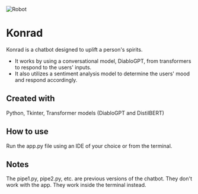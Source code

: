 ![Robot](https://user-images.githubusercontent.com/107734531/174697454-30c886b6-c1fc-4324-ab8c-cbf84b43344b.jpg)
# Konrad
Konrad is a chatbot designed to uplift a person's spirits.

- It works by using a conversational model, DiabloGPT, from transformers to respond to the users' inputs. 
- It also utilizes a sentiment analysis model to determine the users' mood and respond accordingly.

## Created with
Python, Tkinter, Transformer models (DiabloGPT and DistilBERT)

## How to use
Run the app.py file using an IDE of your choice or from the terminal.

## Notes
The pipe1.py, pipe2.py, etc. are previous versions of the chatbot. They don't work with the app. They work inside the terminal instead.
